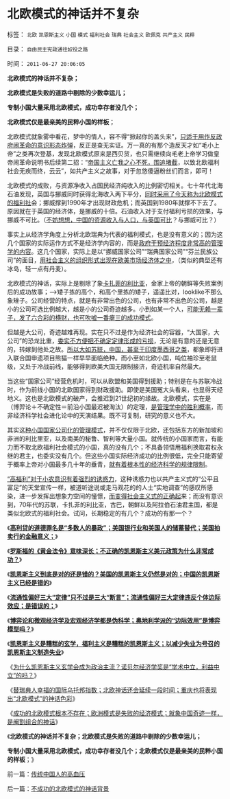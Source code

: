 # 北欧模式的神话并不复杂

标签： `北欧` `凯恩斯主义` `小国` `模式` `福利社会` `瑞典` `社会主义` `欧佩克` `共产主义` `民粹` 

目录： `自由民主宪政通往奴役之路`

时间： `2011-06-27 20:06:05`

**北欧模式的神话并不复杂；**

**北欧模式是失败的道路中剔除的少数幸运儿；**

**专制小国大量采用北欧模式，成功幸存者没几个；**

**北欧模式仅是最亲美的民粹小国的样板**；

北欧模式就象雾中看花，梦中的情人，容不得“掀起你的盖头来”，[只适于用作反政府闹革命的意识形态炸弹](../../../2010/12/12/不要一味指责政府.md)，反正是查无实证。万一真的有那个造反天才如“毛小上帝”之类再次登基，发现北欧模式原来是西贝货，也只需继续向毛老上帝学习做皇帝闹革命说明书后续第二招：“[帝国主义亡我之心不死，围追堵截](../../../2009/12/25/自力更生国防建设是小农意识历史经验.md)，以致北欧福利社会无疾而终，云云”，如共产主义之故事，对于忽悠傻逼粉丝们而言，即可！

北欧模式的成败，与资源净收入占国民经济纯收入的比例密切相关。七十年代北海石油发现，英国与挪威同时获得北海收入两下平分，[同时采用了今天称为北欧模式的福利社](../../../2010/12/27/美国三次挽救了中国，三次挽救欧洲.md)会；挪威撑到1990年才出现财政危机；而英国到1980年就撑不下去了。原因就在于英国的经济体，是挪威的十倍。石油收入对于支付福利亏损的效果，与挪威不可比。（[不妨想想，中国的资源收入与人口，与英国可比](../../../2009/9/11/少年中国患了三种西方老人病.md)？与挪威可比？）

事实上从经济学角度上分析北欧瑞典为代表的福利模式，也是没有意义的；因为这几个国家的实际运作方式不是经济学内容的，而是[政府干预经济程度非常高的管理学的内容](../../../2011/2/8/为什么引入数学的“经济学”都是伪科学？.md)。这几个国家，实际上是以“挪威国家公司”“瑞典国家公司”“芬兰民族公司”的面目，[用社会主义的组织形式出现在欧美市场经济体之中](../../../2009/9/14/历史蒙太奇的反垄断和社会主义公有制.md)，（类似的典型还有冰岛，轻一点有丹麦）。

北欧模式的神话，实际上是剔除了象[卡扎菲的利比亚](../../../2011/4/11/民主斗士是阿盟？卡塔尔？半岛？.md)，金家上帝的朝鲜等失败案例后的成功故事；——>矮子拣的高个，和高个里拣的矮子，遥遥比对，looklike不那么象矬子。公司经营的特点，就是有非常出色的公司，也有非常不出色的公司，越是小的公司可选比例越大，越是小的公司奇迹越多。小到如某一个人，[可能无赖一辈子，发了六合彩的横财，也可吹嘘一番瘪三的成功模式](../../../2009/5/1/赌场必杀技，市场计划经济行政干预之自欺欺人.md)。

但越是大公司，奇迹越难再现。实在只不过是作为经济社会的容器，“大国家，大公司”的恐龙比重，[委实不方便把不确定定律形成的亏损](../../../2011/5/27/蒙代尔三角和民主进程和奇迹.md)，无论是有意的还是无意的，转嫁到他处之故。[所以大如苏联，中国，甚至于印度墨西哥之类](../../../2011/4/7/民主社会商业机会多，国防负担轻.md)，都象即将进入联合国申遗项目熊猫一样早早面临绝种。而小至如北欧小国，吨位袖珍至老鼠级，又处于冷战前线，能够得到欧美大国无限制接济，奇迹机率自然最大。

当这些“国家公司”经营危机时，可以从欧盟和美国得到援助；特别是在与苏联冷战时，作为前线小国的北欧国家得到财政援助。即使是美国冤大头看来，也显得天经地义。这也是北欧模式的破产，会推迟到21世纪初的缘故。北欧模式，实在是（博羿论＋不确定性＝前沿小国最迟被淘汰）的定理，[是管理学中的胜利概率](../../../2010/1/23/垄断和大企业和社会主义都没有前途.md)，而非经济科学社会进化论中的天演结果。既不可复制，研究的意义也不大。

其实这[种小国国家公司化的管理模式](../../../2010/1/23/企业家和管理和垄断的前途.md)，并不仅仅限于北欧，还包括东方的新加坡和非洲的利比里亚，以及南美的秘鲁、智利等大量小国。就传统的小国家而言，有能力而不取北欧福利社会模式的小国，真的没有几个；不具备领悟用福利换取君权永继的君主，也委实没有几个。但这些小国实际经济成功的比例很低，完全只能寄望于概率上帝对小国最多几十年的垂青，[就有着根本性的经济科学的规律限制](../../../2011/5/27/（不确定性＝测不准）三角；哈耶克凯恩斯谁赢了、.md)。

[“高福利”对于小农意识有着强烈的诱惑力](../../../2009/9/7/均贫富高福利对小农意识的的强烈诱惑.md)，这种诱惑力也以共产主义式的“公平且富足”的天堂宣传一样，被道听途说或走马观花的的人士“实地调查”的感叹所感染，进一步发挥出想象力空间的憧憬，[而变得社会主义式的正确起](../../../2009/9/7/全国无差别保障是注定失败的左倾计划经济公有制.md)来；而没有意识到，70年代的苏联，卡扎菲的利比亚，古巴，朝鲜以及阿拉伯石油君主国，都是类似北欧式的福利社会。试问，长期稳定的有几个？成功的有那**一**个？

《[**高利贷的道德罪名是“多数人的暴政”；美国银行业和美国人的储蓄替代；美国拍卖行的金融意义；**](../../../2011/6/24/美国人储蓄不在银行存款.md)》

《[**罗斯福的《黄金法令》意味深长；不正确的凯恩斯主义美元政策为什么非常成功？**](../../../2011/6/24/罗斯福《黄金法令》意味深长和凯恩斯主义.md)》

《[**凯恩斯主义到底是对的还是错的？美国的凯恩斯主义仍然是对的；中国的凯恩斯主义已经是错的**](../../../2011/6/24/凯恩斯主义到底是对的还是错的？.md)》

《[**流通性偏好三大“定律”只不过是三大“断言”；流通性偏好三大定律违反个体边际效应；是错误的；**](../../../2011/6/25/凯恩斯流动性偏好是正确的荒谬.md)》

《[**博弈论和微观经济学及宏观经济学都是伪科学；奥地利学派的“边际效用”是博弈模型吗？**](../../../2011/6/25/博弈论和凯恩斯主义都是伪科学.md)》

《[**凯恩斯主义是糟糕的玄学，福利主义是糟糕的凯恩斯主义；以减少失业为号召的凯恩斯主义制造失业**](../../../2011/6/26/结论是个体性的，谎言只能针对细节.md)》

《[为什么凯恩斯主义玄学会成为政治主流？诺贝尔经济学奖是“学术中立，利益中立”的吗？](../../../2011/6/26/诺贝尔经济学奖是利益中立的吗？.md)》

《[替瑞典人幸福的国际乌托邦指数；北欧神话还会延续一段时间；重庆也将表现出“北欧模式”的神话色彩](../../../2011/6/26/瑞典模式的北欧神话还会延续一段时间.md)》

《[成功的北欧模式根本不存在；欧洲模式是失败的经济模式；就象中国奇迹一样，是阉割组合的神话](../../../2011/6/26/成功的北欧模式根本不存在.md)》

《**北欧模式的神话并不复杂；北欧模式是失败的道路中剔除的少数幸运儿；**

**专制小国大量采用北欧模式，成功幸存者没几个；北欧模式仅是最亲美的民粹小国的样板**；》



前一篇：[传统中国人的高血压](../../../2011/6/27/传统中国人的高血压.md)

后一篇：[不成功的北欧模式的神话背景](../../../2011/6/27/不成功的北欧模式的神话背景.md)